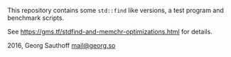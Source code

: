 This repository contains some `std::find` like versions, a
test program and benchmark scripts.

See https://gms.tf/stdfind-and-memchr-optimizations.html for
details.

2016, Georg Sauthoff <mail@georg.so>
